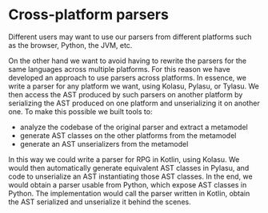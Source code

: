 # Cross-platform parsers

Different users may want to use our parsers from different platforms such as the browser, Python, the JVM, etc.

On the other hand we want to avoid having to rewrite the parsers for the same languages across multiple platforms. For this reason we have developed an approach to use parsers across platforms. In essence, we write a parser for any platform we want, using Kolasu, Pylasu, or Tylasu. We then access the AST produced by such parsers on another platform by serializing the AST produced on one platform and unserializing it on another one. To make this possible we built tools to:

- analyze the codebase of the original parser and extract a metamodel
- generate AST classes on the other platforms from the metamodel
- generate an AST unserializers from the metamodel

In this way we could write a parser for RPG in Kotlin, using Kolasu. We would then automatically generate equivalent AST classes in Pylasu, and code to unserialize an AST instantiating those AST classes. In the end, we would obtain a parser usable from Python, which expose AST classes in Python. The implementation would call the parser written in Kotlin, obtain the AST serialized and unserialize it behind the scenes.

